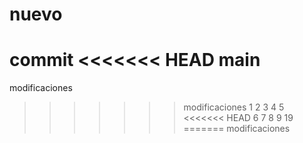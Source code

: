 # nuevo
commit
<<<<<<< HEAD
main
=======
modificaciones
>>>>>>> modificaciones
1
2
3
4
5
<<<<<<< HEAD
6
7
8
9
19
=======
>>>>>>> modificaciones
